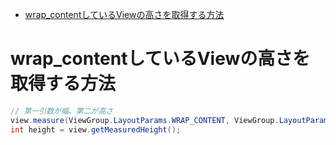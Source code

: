 <!-- TOC depthFrom:1 depthTo:6 withLinks:1 updateOnSave:1 orderedList:0 -->

- [wrap_contentしているViewの高さを取得する方法](#wrap_contentしているviewの高さを取得する方法)

<!-- /TOC -->


# wrap_contentしているViewの高さを取得する方法

```Java
// 第一引数が幅、第二が高さ
view.measure(ViewGroup.LayoutParams.WRAP_CONTENT, ViewGroup.LayoutParams.WRAP_CONTENT);
int height = view.getMeasuredHeight();
```

